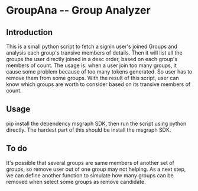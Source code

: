 # GroupAna -- Group Analyzer 

## Introduction
This is a small python script to fetch a signin user's joined Groups and analysis each group's transive members of details. Then it will list all the groups the user directly joined in a desc order, based on each group's members of count.
The usage is: when a user join too many groups, it cause some problem because of too many tokens generated. So user has to remove them from some groups. With the result of this script, user can know which groups are worth to consider based on its transive members of count.
## Usage
pip install the dependency msgraph SDK, then run the script using python directly. The hardest part of this should be install the msgraph SDK.
## To do
It's possible that several groups are same members of another set of groups, so remove user out of one group may not helping. As a next step, we can define another function to simulate how many groups can be removed when select some groups as remove candidate.